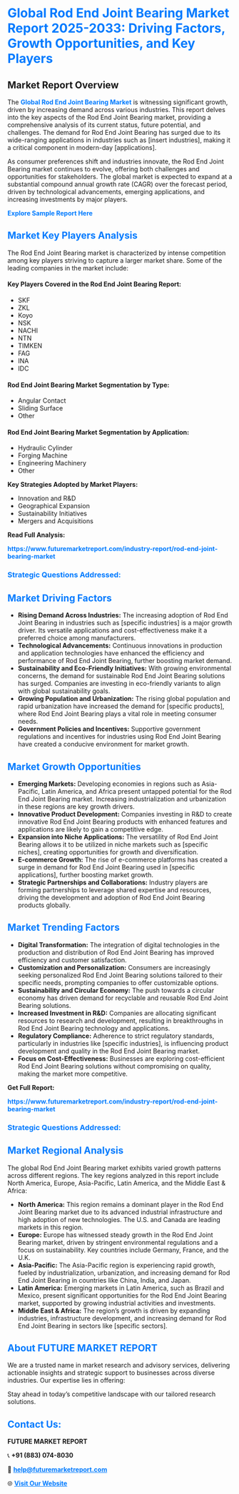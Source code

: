 <h1 style="color: #007BFF;">Global Rod End Joint Bearing Market Report 2025-2033: Driving Factors, Growth Opportunities, and Key Players</h1>

<section id="overview">
<h2>Market Report Overview</h2>
<p>The <a href="https://www.futuremarketreport.com/industry-report/rod-end-joint-bearing-market" style="color: #007BFF; text-decoration: none;"><strong>Global Rod End Joint Bearing Market</strong></a> is witnessing significant growth, driven by increasing demand across various industries. This report delves into the key aspects of the Rod End Joint Bearing market, providing a comprehensive analysis of its current status, future potential, and challenges. The demand for Rod End Joint Bearing has surged due to its wide-ranging applications in industries such as [insert industries], making it a critical component in modern-day [applications].</p>
<p>As consumer preferences shift and industries innovate, the Rod End Joint Bearing market continues to evolve, offering both challenges and opportunities for stakeholders. The global market is expected to expand at a substantial compound annual growth rate (CAGR) over the forecast period, driven by technological advancements, emerging applications, and increasing investments by major players.</p>
</section>

<section id="overview">
<p><a href="https://www.futuremarketreport.com/request-sample/reportId=36756" style="color: #007BFF; text-decoration: none;"><strong>Explore Sample Report Here</strong></a></p>
</section>

<section id="key-players">
<h2 style="color: #007BFF;">Market Key Players Analysis</h2>
<p>The Rod End Joint Bearing market is characterized by intense competition among key players striving to capture a larger market share. Some of the leading companies in the market include:</p>
<h4>Key Players Covered in the Rod End Joint Bearing Report:</h4>
<ul><li>SKF</li><li>ZKL</li><li>Koyo</li><li>NSK</li><li>NACHI</li><li>NTN</li><li>TIMKEN</li><li>FAG</li><li>INA</li><li>IDC</li></ul>
<h4>Rod End Joint Bearing Market Segmentation by Type:</h4>
<ul><li>Angular Contact</li><li>Sliding Surface</li><li>Other</li></ul>

<h4>Rod End Joint Bearing Market Segmentation by Application:</h4>
<ul><li>Hydraulic Cylinder</li><li>Forging Machine</li><li>Engineering Machinery</li><li>Other</li></ul>
<p><strong>Key Strategies Adopted by Market Players:</strong></p>
<ul>
<li>Innovation and R&D</li>
<li>Geographical Expansion</li>
<li>Sustainability Initiatives</li>
<li>Mergers and Acquisitions</li>
</ul>
</section>

<section>
<p><strong>Read Full Analysis: </strong></p><a href="https://www.futuremarketreport.com/industry-report/rod-end-joint-bearing-market" style="color: #007BFF; text-decoration: none;"><strong>https://www.futuremarketreport.com/industry-report/rod-end-joint-bearing-market</strong></a>
<h3 style="color: #007BFF;">Strategic Questions Addressed:</h3>
</section>

<section id="driving-factors">
<h2 style="color: #007BFF;">Market Driving Factors</h2>
<ul>
<li><strong>Rising Demand Across Industries:</strong> The increasing adoption of Rod End Joint Bearing in industries such as [specific industries] is a major growth driver. Its versatile applications and cost-effectiveness make it a preferred choice among manufacturers.</li>
<li><strong>Technological Advancements:</strong> Continuous innovations in production and application technologies have enhanced the efficiency and performance of Rod End Joint Bearing, further boosting market demand.</li>
<li><strong>Sustainability and Eco-Friendly Initiatives:</strong> With growing environmental concerns, the demand for sustainable Rod End Joint Bearing solutions has surged. Companies are investing in eco-friendly variants to align with global sustainability goals.</li>
<li><strong>Growing Population and Urbanization:</strong> The rising global population and rapid urbanization have increased the demand for [specific products], where Rod End Joint Bearing plays a vital role in meeting consumer needs.</li>
<li><strong>Government Policies and Incentives:</strong> Supportive government regulations and incentives for industries using Rod End Joint Bearing have created a conducive environment for market growth.</li>
</ul>
</section>

<section id="growth-opportunities">
<h2 style="color: #007BFF;">Market Growth Opportunities</h2>
<ul>
<li><strong>Emerging Markets:</strong> Developing economies in regions such as Asia-Pacific, Latin America, and Africa present untapped potential for the Rod End Joint Bearing market. Increasing industrialization and urbanization in these regions are key growth drivers.</li>
<li><strong>Innovative Product Development:</strong> Companies investing in R&D to create innovative Rod End Joint Bearing products with enhanced features and applications are likely to gain a competitive edge.</li>
<li><strong>Expansion into Niche Applications:</strong> The versatility of Rod End Joint Bearing allows it to be utilized in niche markets such as [specific niches], creating opportunities for growth and diversification.</li>
<li><strong>E-commerce Growth:</strong> The rise of e-commerce platforms has created a surge in demand for Rod End Joint Bearing used in [specific applications], further boosting market growth.</li>
<li><strong>Strategic Partnerships and Collaborations:</strong> Industry players are forming partnerships to leverage shared expertise and resources, driving the development and adoption of Rod End Joint Bearing products globally.</li>
</ul>
</section>

<section id="trending-factors">
<h2 style="color: #007BFF;">Market Trending Factors</h2>
<ul>
<li><strong>Digital Transformation:</strong> The integration of digital technologies in the production and distribution of Rod End Joint Bearing has improved efficiency and customer satisfaction.</li>
<li><strong>Customization and Personalization:</strong> Consumers are increasingly seeking personalized Rod End Joint Bearing solutions tailored to their specific needs, prompting companies to offer customizable options.</li>
<li><strong>Sustainability and Circular Economy:</strong> The push towards a circular economy has driven demand for recyclable and reusable Rod End Joint Bearing solutions.</li>
<li><strong>Increased Investment in R&D:</strong> Companies are allocating significant resources to research and development, resulting in breakthroughs in Rod End Joint Bearing technology and applications.</li>
<li><strong>Regulatory Compliance:</strong> Adherence to strict regulatory standards, particularly in industries like [specific industries], is influencing product development and quality in the Rod End Joint Bearing market.</li>
<li><strong>Focus on Cost-Effectiveness:</strong> Businesses are exploring cost-efficient Rod End Joint Bearing solutions without compromising on quality, making the market more competitive.</li>
</ul>
</section>

<section>
<p><strong>Get Full Report: </strong></p><a href="https://www.futuremarketreport.com/industry-report/rod-end-joint-bearing-market" style="color: #007BFF; text-decoration: none;"><strong>https://www.futuremarketreport.com/industry-report/rod-end-joint-bearing-market</strong></a>
<h3 style="color: #007BFF;">Strategic Questions Addressed:</h3>
</section>


<section id="regional-analysis">
<h2 style="color: #007BFF;">Market Regional Analysis</h2>
<p>The global Rod End Joint Bearing market exhibits varied growth patterns across different regions. The key regions analyzed in this report include North America, Europe, Asia-Pacific, Latin America, and the Middle East & Africa:</p>
<ul>
<li><strong>North America:</strong> This region remains a dominant player in the Rod End Joint Bearing market due to its advanced industrial infrastructure and high adoption of new technologies. The U.S. and Canada are leading markets in this region.</li>
<li><strong>Europe:</strong> Europe has witnessed steady growth in the Rod End Joint Bearing market, driven by stringent environmental regulations and a focus on sustainability. Key countries include Germany, France, and the U.K.</li>
<li><strong>Asia-Pacific:</strong> The Asia-Pacific region is experiencing rapid growth, fueled by industrialization, urbanization, and increasing demand for Rod End Joint Bearing in countries like China, India, and Japan.</li>
<li><strong>Latin America:</strong> Emerging markets in Latin America, such as Brazil and Mexico, present significant opportunities for the Rod End Joint Bearing market, supported by growing industrial activities and investments.</li>
<li><strong>Middle East & Africa:</strong> The region’s growth is driven by expanding industries, infrastructure development, and increasing demand for Rod End Joint Bearing in sectors like [specific sectors].</li>
</ul>
</section>

<footer>
<h2 style="color: #007BFF;">About FUTURE MARKET REPORT</h2>
<p>We are a trusted name in market research and advisory services, delivering actionable insights and strategic support to businesses across diverse industries. Our expertise lies in offering:</p>

<p>Stay ahead in today’s competitive landscape with our tailored research solutions.</p>

<h2 style="color: #007BFF;">Contact Us:</h2>
<p><strong>FUTURE MARKET REPORT</strong></p>
<p>📞 <strong>+91 (883) 074-8030</strong></p>
<p>📧 <strong><a href="mailto:help@futuremarketreport.com" style="color: #007BFF;">help@futuremarketreport.com</a></strong></p>
<p>🌐 <strong><a href="https://www.futuremarketreport.com/" style="color: #007BFF;">Visit Our Website</a></strong></p>
</footer>